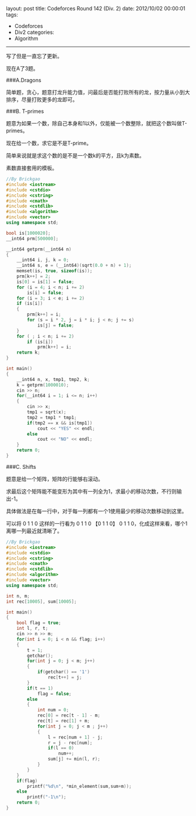 layout: post
title: Codeforces Round 142 (Div. 2)
date: 2012/10/02 00:00:01
tags:
- Codeforces
- Div2
categories:
- Algorithm
---

写了但是一直忘了更新。

现在A了3题。

###A.Dragons

简单题，贪心，题意打龙升能力值，问最后是否能打败所有的龙，按力量从小到大排序，尽量打败更多的龙即可。

###B. T-primes

题意为如果一个数，除自己本身和1以外，仅能被一个数整除，就把这个数叫做T-primes。

现在给一个数，求它是不是T-prime。

简单来说就是求这个数的是不是一个数k的平方，且k为素数。

素数直接套用的模板。

<!-- more -->

``` c++
//By Brickgao
#include <iostream>
#include <cstdio>
#include <cstring>
#include <cmath>
#include <cstdlib>
#include <algorithm>
#include <vector>
using namespace std;

bool is[1000020];
__int64 prm[500000];

__int64 getprm(__int64 n)
{
    __int64 i, j, k = 0;
    __int64 s, e = (__int64)(sqrt(0.0 + n) + 1);
    memset(is, true, sizeof(is));
    prm[k++] = 2;
    is[0] = is[1] = false;
    for (i = 4; i < n; i += 2)
        is[i] = false;
    for (i = 3; i < e; i += 2)
    if (is[i])
    {
        prm[k++] = i;
        for (s = i * 2, j = i * i; j < n; j += s)
            is[j] = false;
    }
    for ( ; i < n; i += 2)
        if (is[i])
            prm[k++] = i;
    return k;
}

int main()
{
    __int64 n, x, tmp1, tmp2, k;
    k = getprm(1000010);
    cin >> n;
    for(__int64 i = 1; i <= n; i++)
    {
        cin >> x;
        tmp1 = sqrt(x);
        tmp2 = tmp1 * tmp1;
        if(tmp2 == x && is[tmp1])
            cout << "YES" << endl;
        else
            cout << "NO" << endl;
    }
    return 0;
}
```

###C. Shifts

题意是给一个矩阵，矩阵的行能够右滚动。

求最后这个矩阵能不能变形为其中有一列全为1，求最小的移动次数，不行则输出-1。

具体做法是在每一行中，对于每一列都有一个1使用最少的移动次数移动到这里。

可以将 0 1 1 0 这样的一行看为 0 1 1 0 【0 1 1 0】 0 1 1 0，化成这样来看，哪个1离哪一列最近就清晰了。

``` c++
//By Brickgao
#include <iostream>
#include <cstdio>
#include <cstring>
#include <cmath>
#include <cstdlib>
#include <algorithm>
#include <vector>
using namespace std;

int n, m;
int rec[10005], sum[10005];

int main()
{
    bool flag = true;
    int l, r, t;
    cin >> n >> m;
    for(int i = 0; i < n && flag; i++)
    {
        t = 1;
        getchar();
        for(int j = 0; j < m; j++)
        {
            if(getchar() == '1')
                rec[t++] = j;
        }
        if(t == 1)
            flag = false;
        else
        {
            int num = 0;
            rec[0] = rec[t - 1] - m;
            rec[t] = rec[1] + m;
            for(int j = 0; j < m ; j++)
            {
                l = rec[num + 1] - j;
                r = j - rec[num];
                if(l == 0)
                    num++;
                sum[j] += min(l, r);
            }
        }
    }
    if(flag)
        printf("%d\n", *min_element(sum,sum+m));
    else
        printf("-1\n");
    return 0;
}
```
